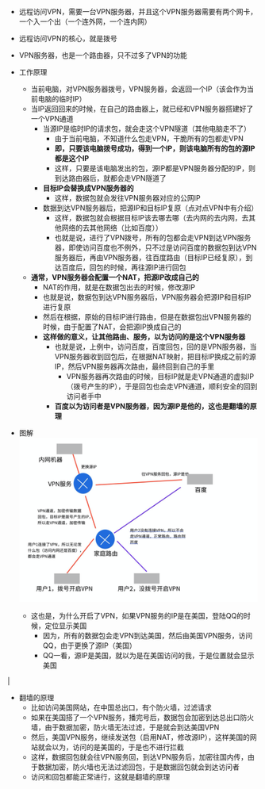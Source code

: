 - 远程访问VPN，需要一台VPN服务器，并且这个VPN服务器需要有两个网卡，一个入一个出（一个连外网，一个连内网）
  
- 远程访问VPN的核心，就是拨号

- VPN服务器，也是一个路由器，只不过多了VPN的功能

- 工作原理
  - 当前电脑，对VPN服务器拨号，VPN服务器，会返回一个IP（该会作为当前电脑的临时IP）
  - 当IP返回回来的时候，在自己的路由器上，就已经和VPN服务器搭建好了一个VPN通道
    - 当源IP是临时IP的请求包，就会走这个VPN隧道（其他电脑走不了）
      - 由于当前电脑，不知道什么包走VPN，干脆所有的包都走VPN
      - **即，只要该电脑拨号成功，得到一个IP，则该电脑所有的包的源IP都是这个IP**
      - 这样，只要是该电脑发出的包，源IP都是VPN服务器分配的IP，则到达路由器后，就都会走VPN隧道了
    - **目标IP会替换成VPN服务器的**
      - 这样，数据包就会发往VPN服务器对应的公网IP
    - 数据到达VPN服务器后，把源IP和目标IP复原（点对点VPN中有介绍）
      - 这样，数据包就会根据目标IP该去哪去哪（去内网的去内网，去其他网络的去其他网络（比如百度））
      - 也就是说，进行了VPN拨号，所有的包都会走VPN到达VPN服务器，即使访问百度也不例外，只不过是访问百度的数据包到达VPN服务器后，再由VPN服务器，往百度路由（目标IP已经复原），到达百度后，回包的时候，再往源IP进行回包
  - **通常，VPN服务器会配置一个NAT，把源IP改成自己的**
    - NAT的作用，就是在数据包出去的时候，修改源IP
    - 也就是说，数据包到达VPN服务器后，VPN服务器会把源IP和目标IP进行复原
    - 然后在根据，原始的目标IP进行路由，但是在数据包出VPN服务器的时候，由于配置了NAT，会把源IP换成自己的
    - **这样做的意义，让其他路由、服务，以为访问的是这个VPN服务器**
      - 也就是说，上例中，访问百度，百度回包，回的是VPN服务器，当VPN服务器收到回包后，在根据NAT映射，把目标IP换成之前的源IP，然后VPN服务器再次路由，最终回到自己的手里
        - VPN服务器再次路由的时候，目标IP就是走VPN通道的虚拟IP（拨号产生的IP），于是回包也会走VPN通道，顺利安全的回到访问者手中
      - **百度以为访问者是VPN服务器，因为源IP是他的，这也是翻墙的原理**

- 图解
  <img src='../../../../imgs/img100.png' />

  - 这也是，为什么开启了VPN，如果VPN服务的IP是在美国，登陆QQ的时候，定位显示美国
    - 因为，所有的数据包会走VPN到达美国，然后由美国VPN服务，访问QQ，由于更换了源IP（美国）
    - QQ一看，源IP是美国，就以为是在美国访问的我，于是位置就会显示美国



|
- 翻墙的原理
  - 比如访问美国网站，在中国总出口，有个防火墙，过滤请求
  - 如果在美国搭了一个VPN服务，播完号后，数据包会加密到达总出口防火墙，由于数据加密，防火墙无法过滤，于是就会到达美国VPN
  - 然后，美国VPN服务，继续发送包（启用NAT，修改源IP），这样美国的网站就会以为，访问的是美国的，于是也不进行拦截
  - 这样，数据回包就会往VPN服务回，到达VPN服务后，加密往国内传，由于数据加密，防火墙也无法过滤回包，于是数据回包就会到达访问者
  - 访问和回包都能正常进行，这就是翻墙的原理



   

